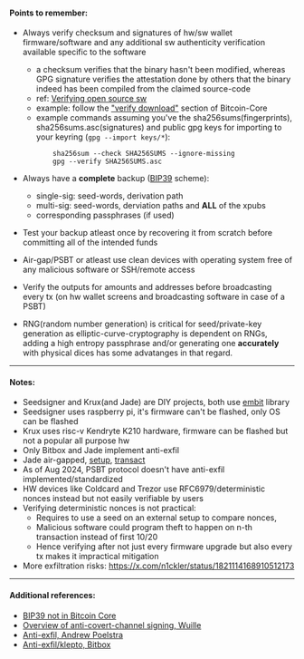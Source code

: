 #### Points to remember:
- Always verify checksum and signatures of hw/sw wallet firmware/software and any additional sw authenticity verification available specific to the software 
    - a checksum verifies that the binary hasn't been modified, whereas GPG signature verifies the attestation done by others that the binary indeed has been compiled from the claimed source-code
    - ref: [Verifying open source sw](https://freedom.press/training/verifying-open-source-software/)
    - example: follow the ["verify download"](https://bitcoincore.org/en/download/) section of Bitcoin-Core
    - example commands assuming you've the sha256sums(fingerprints), sha256sums.asc(signatures) and public gpg keys for importing to your keyring (`gpg --import keys/*`):
        ```
            sha256sum --check SHA256SUMS --ignore-missing
            gpg --verify SHA256SUMS.asc
        ```

- Always have a **complete** backup ([BIP39](https://en.bitcoin.it/wiki/BIP_0039) scheme):
    - single-sig: seed-words, derivation path
    - multi-sig: seed-words, derviation paths and **ALL** of the xpubs
    - corresponding passphrases (if used)

- Test your backup atleast once by recovering it from scratch before committing all of the intended funds

- Air-gap/PSBT or atleast use clean devices with operating system free of any malicious software or SSH/remote access

- Verify the outputs for amounts and addresses before broadcasting every tx (on hw wallet screens and broadcasting software in case of a PSBT)

- RNG(random number generation) is critical for seed/private-key generation as elliptic-curve-cryptography is dependent on RNGs, adding a high entropy passphrase and/or generating one **accurately** with physical dices has some advatanges in that regard.


---
#### Notes:
- Seedsigner and Krux(and Jade) are DIY projects, both use [embit](https://embit.rocks/#/) library
- Seedsigner uses raspberry pi, it's firmware can't be flashed, only OS can be flashed
- Krux uses risc-v Kendryte K210 hardware, firmware can be flashed but not a popular all purpose hw
- Only Bitbox and Jade implement anti-exfil
- Jade air-gapped, [setup](https://help.blockstream.com/hc/en-us/articles/20272658303385-Air-gapped-Jade-Setup), [transact](https://help.blockstream.com/hc/en-us/articles/20347921365785-Send-air-gapped-bitcoin-transactions-with-Jade)
- As of Aug 2024, PSBT protocol doesn't have anti-exfil implemented/standardized
- HW devices like Coldcard and Trezor use RFC6979/deterministic nonces instead but not easily verifiable by users
- Verifying deterministic nonces is not practical:
    - Requires to use a seed on an external setup to compare nonces, 
    - Malicious software could program theft to happen on n-th transaction instead of first 10/20
    - Hence verifying after not just every firmware upgrade but also every tx makes it impractical mitigation
- More exfiltration risks: https://x.com/n1ckler/status/1821114168910512173


---

#### Additional references:

- [BIP39 not in Bitcoin Core](https://bitcoin.stackexchange.com/questions/88237/is-there-a-reason-to-why-bitcoin-core-does-not-implement-bip39)
- [Overview of anti-covert-channel signing, Wuille](https://lists.linuxfoundation.org/pipermail/bitcoin-dev/2020-March/017667.html)
- [Anti-exfil, Andrew Poelstra](https://blog.blockstream.com/anti-exfil-stopping-key-exfiltration/)
- [Anti-exfil/klepto, Bitbox](https://bitbox.swiss/blog/anti-klepto-explained-protection-against-leaking-private-keys/)

